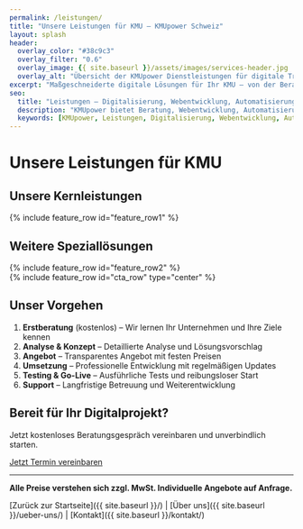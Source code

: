 ```yaml
---
permalink: /leistungen/
title: "Unsere Leistungen für KMU – KMUpower Schweiz"
layout: splash
header:
  overlay_color: "#38c9c3"
  overlay_filter: "0.6"
  overlay_image: {{ site.baseurl }}/assets/images/services-header.jpg
  overlay_alt: "Übersicht der KMUpower Dienstleistungen für digitale Transformation"
excerpt: "Maßgeschneiderte digitale Lösungen für Ihr KMU – von der Beratung bis zur Umsetzung."
seo:
  title: "Leistungen – Digitalisierung, Webentwicklung, Automatisierung für KMU"
  description: "KMUpower bietet Beratung, Webentwicklung, Automatisierung und Support für kleine und mittlere Unternehmen in der Schweiz."
  keywords: [KMUpower, Leistungen, Digitalisierung, Webentwicklung, Automatisierung, Beratung, Support, Schweiz]
---
```


# Unsere Leistungen für KMU

<script type="application/ld+json">
{
  "@context": "https://schema.org",
  "@type": "Service",
  "provider": {
    "@type": "Organization",
    "name": "KMUpower GmbH",
    "url": "https://kmupower.ch{{ site.baseurl }}/leistungen/"
  },
  "serviceType": "Digitalisierung, Webentwicklung, Automatisierung, Beratung",
  "areaServed": "CH"
}
</script>

<section class="section-light" aria-label="Kernleistungen für KMU">
  <div class="wrapper">
    <h2 class="text-center">Unsere Kernleistungen</h2>
    {% include feature_row id="feature_row1" %}
  </div>
</section>

<section class="section-light" aria-label="Weitere Speziallösungen">
  <div class="wrapper">
    <h2 class="text-center">Weitere Speziallösungen</h2>
    {% include feature_row id="feature_row2" %}
  </div>
</section>

<section class="cta-section" aria-label="Beratung vereinbaren">
  <div class="wrapper">
    {% include feature_row id="cta_row" type="center" %}
  </div>
</section>

## Unser Vorgehen

1. **Erstberatung** (kostenlos) – Wir lernen Ihr Unternehmen und Ihre Ziele kennen
2. **Analyse & Konzept** – Detaillierte Analyse und Lösungsvorschlag
3. **Angebot** – Transparentes Angebot mit festen Preisen
4. **Umsetzung** – Professionelle Entwicklung mit regelmäßigen Updates
5. **Testing & Go-Live** – Ausführliche Tests und reibungsloser Start
6. **Support** – Langfristige Betreuung und Weiterentwicklung

<div class="cta-section">
  <h2>Bereit für Ihr Digitalprojekt?</h2>
  <p>Jetzt kostenloses Beratungsgespräch vereinbaren und unverbindlich starten.</p>
  <a href="{{ site.baseurl }}/kontakt/" class="btn btn--primary btn--large" aria-label="Jetzt Termin vereinbaren">Jetzt Termin vereinbaren</a>
</div>

---

**Alle Preise verstehen sich zzgl. MwSt. Individuelle Angebote auf Anfrage.**

[Zurück zur Startseite]({{ site.baseurl }}/) | [Über uns]({{ site.baseurl }}/ueber-uns/) | [Kontakt]({{ site.baseurl }}/kontakt/)
